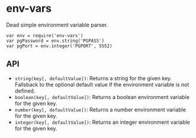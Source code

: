 # env-vars
Dead simple environment variable parser.

```
var env = require('env-vars')
var pgPassword = env.string('PGPASS')
var pgPort = env.integer('PGPORT', 5552)
```

## API

- `string(key[, defaultValue])`: Returns a string for the given key. Fallsback to the
optional default value if the environment variable is not defined.
- `boolean(key[, defaultValue])`: Returns a boolean environment variable for the given key.
- `number(key[, defaultValue])`: Returns a number environment variable for the given key.
- `integer(key[, defaultValue])`: Returns an integer environment variable for the given key.

